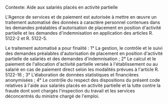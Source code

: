 Contexte: Aide aux salariés placés en activité partielle

L'Agence de services et de paiement est autorisée à mettre en œuvre un traitement automatisé des données à caractère personnel contenues dans les demandes préalables d'autorisation de placement en position d'activité partielle et les demandes d'indemnisation en application des articles R. 5122-2 et R. 5122-5.

Le traitement automatisé a pour finalité : 1° La gestion, le contrôle et le suivi des demandes préalables d'autorisation de placement en position d'activité partielle de salariés et des demandes d'indemnisation ; 2° Le calcul et le paiement de l'allocation d'activité partielle versée à l'établissement ou au salarié en cas de paiement direct selon les modalités prévues à l'article R. 5122-16 ; 3° L'élaboration de données statistiques et financières anonymisées ; 4° Le contrôle du respect des dispositions du présent code relatives à l'aide aux salariés placés en activité partielle et la lutte contre la fraude dont sont chargés l'inspection du travail et les services déconcentrés du ministre chargé de l'emploi.